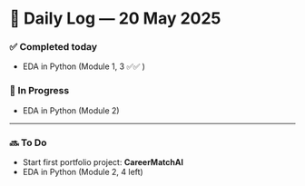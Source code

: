 # 📆 Daily Log — 20 May 2025  


### ✅ Completed today
- EDA in Python (Module 1, 3 ✅✅ )

### 🔄 In Progress  
- EDA in Python (Module 2)

---

### 🔜 To Do  
- Start first portfolio project: **CareerMatchAI**  
- EDA in Python (Module 2, 4 left)
